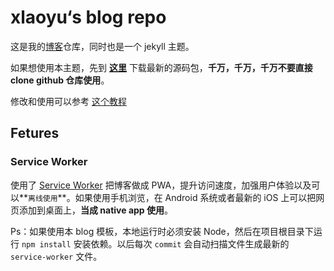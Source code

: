 xlaoyu‘s blog repo
=====

这是我的[博客](https://www.xlaoyu.me)仓库，同时也是一个 jekyll 主题。

如果想使用本主题，先到 **[这里](https://github.com/Yuliang-Lee/Yuliang-Lee.github.io/releases)** 下载最新的源码包，**千万，千万，千万不要直接 clone github 仓库使用**。

修改和使用可以参考 [这个教程](https://github.com/Gaohaoyang/gaohaoyang.github.io)


## Fetures

### Service Worker

使用了 [Service Worker](https://developer.mozilla.org/en-US/docs/Web/API/Service_Worker_API) 把博客做成 PWA，提升访问速度，加强用户体验以及可以**`离线使用`**。如果使用手机浏览，在 Android 系统或者最新的 iOS 上可以把网页添加到桌面上，**当成 native app 使用**。

Ps：如果使用本 blog 模板，本地运行时必须安装 Node，然后在项目根目录下运行 `npm install` 安装依赖。以后每次 `commit` 会自动扫描文件生成最新的 `service-worker` 文件。